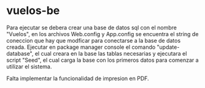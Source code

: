 # vuelos-be
Para ejecutar se debera crear una base de datos sql con el nombre "Vuelos", en los archivos Web.config y App.config se encuentra el string de coneccion que hay que modficar para conectarse a la base de datos creada.
Ejecutar en package manager console el comando "update-database", el cual creara en la base las tablas necesarias y ejecutara el script "Seed", el cual carga la base con los primeros datos para comenzar a utilizar el sistema.

Falta implementar la funcionalidad de impresion en PDF.
